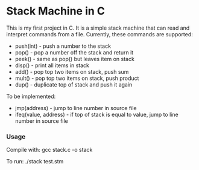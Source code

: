 # Stack Machine in C

This is my first project in C. It is a simple stack machine that can read and interpret commands from a file.
Currently, these commands are supported:
+ push(int) - push a number to the stack
+ pop() - pop a number off the stack and return it
+ peek() - same as pop() but leaves item on stack
+ disp() - print all items in stack
+ add() - pop top two items on stack, push sum
+ mult() - pop top two items on stack, push product
+ dup() - duplicate top of stack and push it again

To be implemented:
+ jmp(address) - jump to line number in source file
+ ifeq(value, address) - if top of stack is equal to value, jump to line number in source file

### Usage

Compile with: gcc stack.c -o stack

To run: ./stack test.stm
